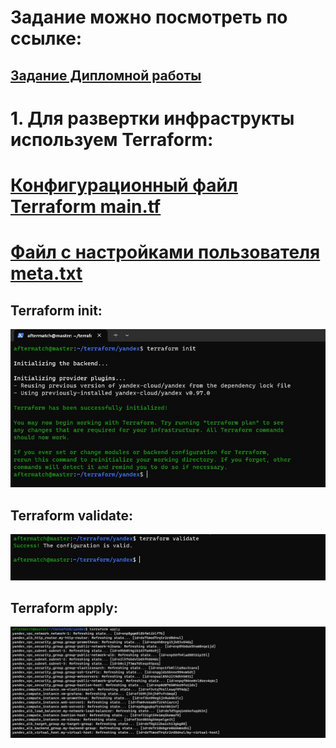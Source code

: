 # Задание можно посмотреть по ссылке:
## [Задание Дипломной работы](https://github.com/netology-code/sys-diplom)


# 1. Для развертки инфраструкты используем Terraform:
# [Конфигурационный файл Terraform main.tf](https://github.com/AfterHero/sys-diplom-gurovpp/blob/main/terraform/main.tf)
# [Файл с настройками пользователя meta.txt](https://github.com/AfterHero/sys-diplom-gurovpp/blob/main/terraform/meta.txt)

## Terraform init:
![terraforminit](https://github.com/AfterHero/sys-diplom-gurovpp/blob/main/download/terraform%20init.jpg)

## Terraform validate:
![terrvalvalidate](https://github.com/AfterHero/sys-diplom-gurovpp/blob/main/download/terraform%20validate.jpg)

## Terraform apply:
![terrvalapply](https://github.com/AfterHero/sys-diplom-gurovpp/blob/main/download/terraform%20apply.jpg)
